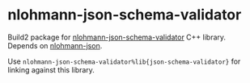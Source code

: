 # nlohmann-json-schema-validator

Build2 package for [nlohmann-json-schema-validator](https://github.com/pboettch/json-schema-validator.git) C++ library.\
Depends on [nlohmann-json](https://nlohmann.github.io/json/).

Use `nlohmann-json-schema-validator%lib{json-schema-validator}` for linking against this library.
